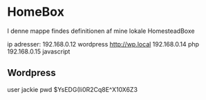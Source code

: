 # HomeBox

I denne mappe findes definitionen af mine lokale HomesteadBoxe

ip adresser:
192.168.0.12 wordpress http://wp.local
192.168.0.14 php
192.168.0.15 javascript

## Wordpress
user jackie
pwd $YsEDG(Ii0R2Cq8E^X10X6Z3

